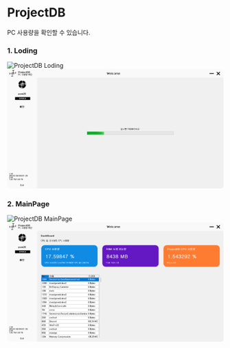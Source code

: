 # ProjectDB
PC 사용량을 확인할 수 있습니다.

### 1. Loding
![ProjectDB Loding](https://user-images.githubusercontent.com/114687213/193096578-2b2ffced-3504-45a7-80a8-8185ddf02608.png)
![ProjectDB Loding](https://github.com/PSMDEV9073/ProjectDB/blob/main/ProjectDB.Loding.png)



### 2. MainPage
![ProjectDB MainPage](https://user-images.githubusercontent.com/114687213/193096599-4b9b60bf-6001-48af-9bc4-df5fa60aecd3.png)
![ProjectDB MainPage](https://github.com/PSMDEV9073/ProjectDB/blob/main/ProjectDB.MainPage.png)
